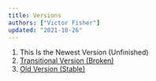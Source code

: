 ```yaml
---
title: Versions
authors: ["Victor Fisher"]
updated: "2021-10-26"
---
```


1. <g-link to="/">This Is the Newest Version (Unfinished)</g-link>
2. [Transitional Version (Broken)](https://nuxt.victorslibrary.com/)
3. [Old Version (Stable)](https://strapi.victorslibrary.com/)
